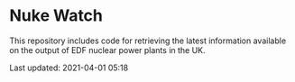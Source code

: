 # Nuke Watch

This repository includes code for retrieving the latest information available on the output of EDF nuclear power plants in the UK.

Last updated: 2021-04-01 05:18